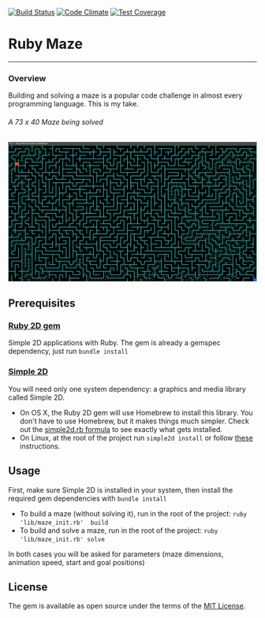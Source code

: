 [![Build Status](https://travis-ci.org/drumaddict/ruby_maze.svg?branch=master&a=1)](https://travis-ci.org/kabasakalis/ruby_maze)
[![Code Climate](https://codeclimate.com/github/drumaddict/ruby_maze/badges/gpa.svg)](https://codeclimate.com/github/kabasakalis/ruby_maze)
[![Test Coverage](https://codeclimate.com/github/drumaddict/ruby_maze/badges/coverage.svg)](https://codeclimate.com/github/kabasakalis/ruby_maze/coverage)
# Ruby Maze
----
### Overview
 Building and solving a maze is a popular code challenge in almost every programming language.
 This is my take.
###### A 73 x 40 Maze being solved

![screenshot](https://github.com/kabasakalis/ruby_maze/blob/master/assets/maze.png)

## Prerequisites
### [Ruby 2D gem](http://www.ruby2d.com/)
Simple 2D applications with Ruby. The gem is already a gemspec dependency, just run `bundle install`
### [Simple 2D](https://github.com/simple2d/simple2d)
You will need only one system dependency: a graphics and media library called Simple 2D.
* On OS X, the Ruby 2D gem will use Homebrew to install this library. You don't have to use Homebrew, but it makes things much simpler. Check out the [simple2d.rb formula](https://github.com/simple2d/homebrew-tap/blob/master/simple2d.rb) to see exactly what gets installed.
* On Linux, at the root of the project run `simple2d install`
or follow [these](https://github.com/simple2d/simple2d#welcome-to-simple-2d) instructions.

## Usage


First, make sure Simple 2D is installed in your system, then install the required gem dependencies with `bundle install`
* To build a maze (without solving it), run in the root of the project:  `ruby 'lib/maze_init.rb'  build`
* To build  and solve a maze, run in the root of the project:  `ruby 'lib/maze_init.rb' solve`

In both cases you will be asked for parameters (maze dimensions, animation speed, start and goal positions)
## License


The gem is available as open source under the terms of the [MIT License](http://opensource.org/licenses/MIT).

